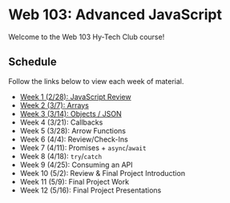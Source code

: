# Web 103: Advanced JavaScript
Welcome to the Web 103 Hy-Tech Club course!

## Schedule
Follow the links below to view each week of material.

- [Week 1 (2/28): JavaScript Review](JsReview/StudentDesc.md)
- [Week 2 (3/7): Arrays](Arrays/StudentDesc.md)
- [Week 3 (3/14): Objects / JSON](Objects/StudentDesc.md)
- Week 4 (3/21): Callbacks
- Week 5 (3/28): Arrow Functions
- Week 6 (4/4): Review/Check-Ins
- Week 7 (4/11): Promises + `async`/`await`
- Week 8 (4/18): `try`/`catch`
- Week 9 (4/25): Consuming an API
- Week 10 (5/2): Review & Final Project Introduction
- Week 11 (5/9): Final Project Work
- Week 12 (5/16): Final Project Presentations
